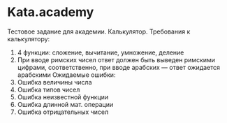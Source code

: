 # Kata.academy 
Тестовое задание для академии. Калькулятор.
Требования к калькулятору: 
1. 4 функции: сложение, вычитание, умножение, деление 
2. При вводе римских чисел ответ должен быть выведен римскими цифрами, соответственно, при вводе арабских — ответ ожидается арабскими 
Ожидаемые ошибки: 
1. Ошибка величины числа 
2. Ошибка типов чисел 
3. Ошибка неизвестной функции 
4. Ошибка длинной мат. операции 
5. Ошибка отрицательных чисел 
